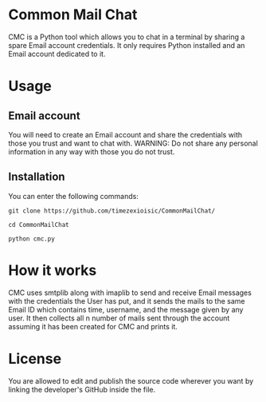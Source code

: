 # Common Mail Chat 

CMC is a Python tool which allows you to chat in a terminal by sharing a spare Email account credentials. It only requires Python installed and an Email account dedicated to it. 

# Usage
## Email account
You will need to create an Email account and share the credentials with those you trust and want to chat with. WARNING: Do not share any personal information in any way with those you do not trust.
## Installation
You can enter the following commands:
```
git clone https://github.com/timezexioisic/CommonMailChat/
```
```
cd CommonMailChat
```
```
python cmc.py
```
# How it works
CMC uses smtplib along with imaplib to send and receive Email messages with the credentials the User has put, and it sends the mails to the same Email ID which contains time, username, and the message given by any user. It then collects all n number of mails sent through the account assuming it has been created for CMC and prints it. 

# License
You are allowed to edit and publish the source code wherever you want by linking the developer's GitHub inside the file.
